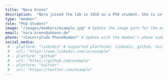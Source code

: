 ```yaml
---
title: "Nora Krenn"
description:  "Nora joined the lab in 2019 as a PhD student. She is interested in predictive processing and investigates human single-neuron activity during the detection of unexpected concepts. In addition, she examines single-neuron correlates of conscious perception during peripheral vision. She studied at the University of Vienna and has a background in neuroscience."
type: "member"
role: "PhD Student"
image: "/images/members/example.jpg" # Update the image path for the member
email: "nora.krenn@ukbonn.de"
phone: "+CountryCode PhoneNumber" # Update with the member's phone number
social_media:
 # - platform: "linkedin" # Supported platforms: linkedin, github, twitter, etc.
 #   url: "https://www.linkedin.com/in/example"
 # - platform: "github"
 #   url: "https://github.com/example"
 # - platform: "twitter"
 #   url: "https://twitter.com/example"
---
```


